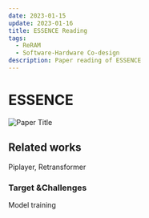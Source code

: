```yaml
---
date: 2023-01-15
update: 2023-01-16
title: ESSENCE Reading
tags:
  - ReRAM
  - Software-Hardware Co-design
description: Paper reading of ESSENCE
---
```

# ESSENCE
![Paper Title](https://s2.loli.net/2023/01/16/1WBNlYXasSkOUA2.png)

## Related works

Piplayer, Retransformer

### Target &Challenges

Model training
